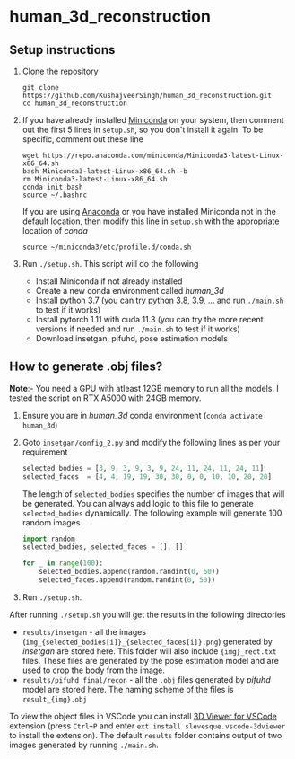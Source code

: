 # human_3d_reconstruction

## Setup instructions
1. Clone the repository
    ```
    git clone https://github.com/KushajveerSingh/human_3d_reconstruction.git
    cd human_3d_reconstruction
    ```
2. If you have already installed [Miniconda](https://docs.conda.io/en/latest/miniconda.html) on your system, then comment out the first 5 lines in `setup.sh`, so you don't install it again. To be specific, comment out these line
    ```
    wget https://repo.anaconda.com/miniconda/Miniconda3-latest-Linux-x86_64.sh
    bash Miniconda3-latest-Linux-x86_64.sh -b
    rm Miniconda3-latest-Linux-x86_64.sh
    conda init bash
    source ~/.bashrc
    ```

    If you are using [Anaconda](https://www.anaconda.com/) or you have installed Miniconda not in the default location, then modify this line in `setup.sh` with the appropriate location of *conda*
    ```
    source ~/miniconda3/etc/profile.d/conda.sh
    ```
3. Run `./setup.sh`. This script will do the following
    - Install Miniconda if not already installed
    - Create a new conda environment called *human_3d*
    - Install python 3.7 (you can try python 3.8, 3.9, ... and run `./main.sh` to test if it works)
    - Install pytorch 1.11 with cuda 11.3 (you can try the more recent versions if needed and run `./main.sh` to test if it works)
    - Download insetgan, pifuhd, pose estimation models

## How to generate .obj files?
**Note**:- You need a GPU with atleast 12GB memory to run all the models. I tested the script on RTX A5000 with 24GB memory.
1. Ensure you are in *human_3d* conda environment (`conda activate human_3d`)
2. Goto `insetgan/config_2.py` and modify the following lines as per your requirement
    ```python
    selected_bodies = [3, 9, 3, 9, 3, 9, 24, 11, 24, 11, 24, 11]
    selected_faces  = [4, 4, 19, 19, 30, 30, 0, 0, 10, 10, 20, 20] 
    ```

    The length of `selected_bodies` specifies the number of images that will be generated. You can always add logic to this file to generate `selected_bodies` dynamically. The following example will generate 100 random images
    ```python
    import random
    selected_bodies, selected_faces = [], []
    
    for _ in range(100):
        selected_bodies.append(random.randint(0, 60))
        selected_faces.append(random.randint(0, 50))
    ```
3. Run `./setup.sh`.

After running `./setup.sh` you will get the results in the following directories
- `results/insetgan` - all the images (`img_{selected_bodies[i]}_{selected_faces[i]}.png`) generated by *insetgan* are stored here. This folder will also include `{img}_rect.txt` files. These files are generated by the pose estimation model and are used to crop the body from the image.
- `results/pifuhd_final/recon` - all the `.obj` files generated by *pifuhd* model are stored here. The naming scheme of the files is `result_{img}.obj`

To view the object files in VSCode you can install [3D Viewer for VSCode](https://marketplace.visualstudio.com/items?itemName=slevesque.vscode-3dviewer) extension (press `Ctrl+P` and enter `ext install slevesque.vscode-3dviewer` to install the extension). The default `results` folder contains output of two images generated by running `./main.sh`.